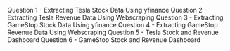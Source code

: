 Question 1 - Extracting Tesla Stock Data Using yfinance 
Question 2 - Extracting Tesla Revenue Data Using Webscraping 
Question 3 - Extracting GameStop Stock Data Using yfinance 
Question 4 - Extracting GameStop Revenue Data Using Webscraping 
Question 5 - Tesla Stock and Revenue Dashboard
Question 6 - GameStop Stock and Revenue Dashboard
